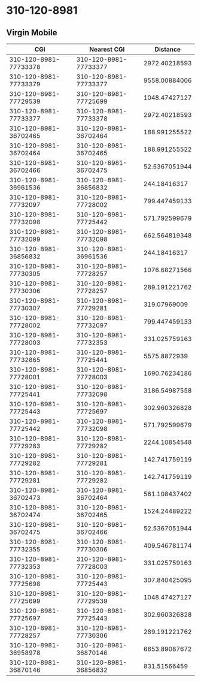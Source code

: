 # 310-120-8981
## Virgin Mobile


| CGI | Nearest CGI | Distance |
|-----|-------------|----------|
| 310-120-8981-77733378 | 310-120-8981-77733377 | 2972.40218593 |
| 310-120-8981-77733379 | 310-120-8981-77733377 | 9558.00884006 |
| 310-120-8981-77729539 | 310-120-8981-77725699 | 1048.47427127 |
| 310-120-8981-77733377 | 310-120-8981-77733378 | 2972.40218593 |
| 310-120-8981-36702465 | 310-120-8981-36702464 | 188.991255522 |
| 310-120-8981-36702464 | 310-120-8981-36702465 | 188.991255522 |
| 310-120-8981-36702466 | 310-120-8981-36702475 | 52.5367051944 |
| 310-120-8981-36961536 | 310-120-8981-36856832 | 244.18416317 |
| 310-120-8981-77732097 | 310-120-8981-77728002 | 799.447459133 |
| 310-120-8981-77732098 | 310-120-8981-77725442 | 571.792599679 |
| 310-120-8981-77732099 | 310-120-8981-77732098 | 662.564819348 |
| 310-120-8981-36856832 | 310-120-8981-36961536 | 244.18416317 |
| 310-120-8981-77730305 | 310-120-8981-77728257 | 1076.68271566 |
| 310-120-8981-77730306 | 310-120-8981-77728257 | 289.191221762 |
| 310-120-8981-77730307 | 310-120-8981-77729281 | 319.07969009 |
| 310-120-8981-77728002 | 310-120-8981-77732097 | 799.447459133 |
| 310-120-8981-77728003 | 310-120-8981-77732353 | 331.025759163 |
| 310-120-8981-77732865 | 310-120-8981-77725441 | 5575.8872939 |
| 310-120-8981-77728001 | 310-120-8981-77728003 | 1690.76234186 |
| 310-120-8981-77725441 | 310-120-8981-77732098 | 3186.54987558 |
| 310-120-8981-77725443 | 310-120-8981-77725697 | 302.960326828 |
| 310-120-8981-77725442 | 310-120-8981-77732098 | 571.792599679 |
| 310-120-8981-77729283 | 310-120-8981-77729282 | 2244.10854548 |
| 310-120-8981-77729282 | 310-120-8981-77729281 | 142.741759119 |
| 310-120-8981-77729281 | 310-120-8981-77729282 | 142.741759119 |
| 310-120-8981-36702473 | 310-120-8981-36702464 | 561.108437402 |
| 310-120-8981-36702474 | 310-120-8981-36702465 | 1524.24489222 |
| 310-120-8981-36702475 | 310-120-8981-36702466 | 52.5367051944 |
| 310-120-8981-77732355 | 310-120-8981-77730306 | 409.546781174 |
| 310-120-8981-77732353 | 310-120-8981-77728003 | 331.025759163 |
| 310-120-8981-77725698 | 310-120-8981-77725443 | 307.840425095 |
| 310-120-8981-77725699 | 310-120-8981-77729539 | 1048.47427127 |
| 310-120-8981-77725697 | 310-120-8981-77725443 | 302.960326828 |
| 310-120-8981-77728257 | 310-120-8981-77730306 | 289.191221762 |
| 310-120-8981-36958978 | 310-120-8981-36870146 | 6653.89087672 |
| 310-120-8981-36870146 | 310-120-8981-36856832 | 831.51566459 |
